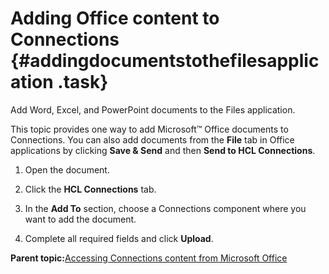 # Adding Office content to Connections {#addingdocumentstothefilesapplication .task}

Add Word, Excel, and PowerPoint documents to the Files application.

This topic provides one way to add Microsoft™ Office documents to Connections. You can also add documents from the **File** tab in Office applications by clicking **Save & Send** and then **Send to HCL Connections**.

1.  Open the document.

2.  Click the **HCL Connections** tab.

3.  In the **Add To** section, choose a Connections component where you want to add the document.

4.  Complete all required fields and click **Upload**.


**Parent topic:**[Accessing Connections content from Microsoft Office](../../connectors/enduser/c_ms_plugins_office.md)

